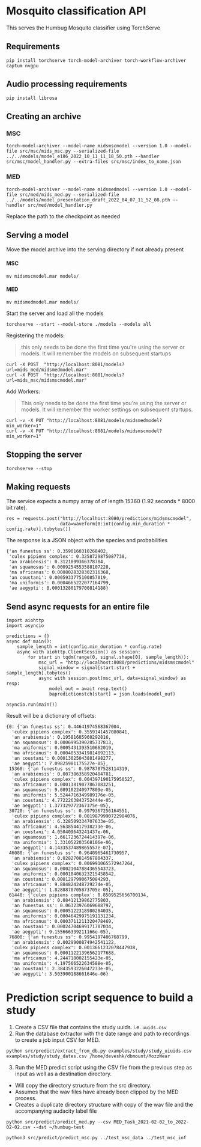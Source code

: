 # Mosquito classification API

This serves the Humbug Mosquito classifier using TorchServe

## Requirements
```
pip install torchserve torch-model-archiver torch-workflow-archiver captum nvgpu
```

## Audio processing requirements
```
pip install librosa
```

## Creating an archive

### MSC
```
torch-model-archiver --model-name midsmscmodel --version 1.0 --model-file src/msc/mids_msc.py --serialized-file ../../models/model_e186_2022_10_11_11_18_50.pth --handler src/msc/model_handler.py --extra-files src/msc/index_to_name.json
```

### MED
```
torch-model-archiver --model-name midsmedmodel --version 1.0 --model-file src/med/mids_med.py --serialized-file ../../models/model_presentation_draft_2022_04_07_11_52_08.pth --handler src/med/model_handler.py
```


Replace the path to the checkpoint as needed

## Serving a model
Move the model archive into the serving directory if not already present

#### MSC
```
mv midsmscmodel.mar models/
```

#### MED
```
mv midsmedmodel.mar models/
```

Start the server and load all the models
```
torchserve --start --model-store ./models --models all
```

Registering the models:
> this only needs to be done the first time you're using the server or models.  It will remember the models on subsequent startups

```
curl -X POST  "http://localhost:8081/models?url=mids_med/midsmedmodel.mar"
curl -X POST  "http://localhost:8081/models?url=mids_msc/midsmscmodel.mar"
```

Add Workers:
> This only needs to be done the first time you're using the server or models.  It will remember the worker settings on subsequent startups.

```
curl -v -X PUT "http://localhost:8081/models/midsmedmodel?min_worker=1"
curl -v -X PUT "http://localhost:8081/models/midsmscmodel?min_worker=1"
```

## Stopping the server
```
torchserve --stop
```


## Making requests
The service expects a numpy array of of length 15360 (1.92 seconds * 8000 bit rate).
```
res = requests.post("http://localhost:8080/predictions/midsmscmodel",
                    data=waveform[0:int(config.min_duration * config.rate)].tobytes())
```
The response is a JSON object with the species and probabilities
```
{'an funestus ss': 0.3590160310268402,
 'culex pipiens complex': 0.3258729875087738,
 'an arabiensis': 0.3121899366378784,
 'an squamosus': 0.0009254553588107228,
 'ma africanus': 0.0008028328302316368,
 'an coustani': 0.0005933775100857019,
 'ma uniformis': 0.0004665222077164799,
 'ae aegypti': 0.00013280179700814188}
 ```

## Send async requests for an entire file
```
import aiohttp
import asyncio

predictions = {}
async def main():
    sample_length = int(config.min_duration * config.rate)
    async with aiohttp.ClientSession() as session:
        for start in tqdm(range(0, signal.shape[0], sample_length)):
            msc_url = "http://localhost:8080/predictions/midsmscmodel"
            signal_window = signal[start:start + sample_length].tobytes()
            async with session.post(msc_url, data=signal_window) as resp:
                model_out = await resp.text()
                bapredictionstch[start] = json.loads(model_out)

asyncio.run(main())
```

Result will be a dictionary of offsets:

```
{0: {'an funestus ss': 0.44641974568367004,
  'culex pipiens complex': 0.3559141457080841,
  'an arabiensis': 0.19581685960292816,
  'an squamosus': 0.0006995390285737813,
  'ma uniformis': 0.0005431393510662019,
  'ma africanus': 0.00040533419814892113,
  'an coustani': 0.00013025043881498277,
  'ae aegypti': 7.09825981175527e-05},
 15360: {'an funestus ss': 0.9878707528114319,
  'an arabiensis': 0.007386358920484781,
  'culex pipiens complex': 0.004397190175950527,
  'ma africanus': 0.00013819077867083251,
  'an squamosus': 9.089102240977809e-05,
  'ma uniformis': 5.5244716349989176e-05,
  'an coustani': 4.7722263843752444e-05,
  'ae aegypti': 1.377329772367375e-05},
 30720: {'an funestus ss': 0.9979367256164551,
  'culex pipiens complex': 0.0019879990722984076,
  'an arabiensis': 6.328509334707633e-05,
  'ma africanus': 4.563854417938273e-06,
  'an coustani': 4.050409643241437e-06,
  'an squamosus': 1.6617236724414397e-06,
  'ma uniformis': 1.331052203568106e-06,
  'ae aegypti': 4.1433537489865557e-07},
 46080: {'an funestus ss': 0.9640965461730957,
  'an arabiensis': 0.028270814567804337,
  'culex pipiens complex': 0.006991065572947264,
  'an squamosus': 0.00021047884365543723,
  'ma uniformis': 0.00018406323215458542,
  'an coustani': 0.0001297990675084293,
  'ma africanus': 9.884824248729274e-05,
  'ae aegypti': 1.8288870705873705e-05},
 61440: {'culex pipiens complex': 0.8509525656700134,
  'an arabiensis': 0.08412139862775803,
  'an funestus ss': 0.06323976069688797,
  'an squamosus': 0.0005122318980284035,
  'ma uniformis': 0.00046429975191131234,
  'ma africanus': 0.0003711211320478469,
  'an coustani': 0.00024704699171707034,
  'ae aegypti': 9.155666339211166e-05},
 76800: {'an funestus ss': 0.9954197406768799,
  'an arabiensis': 0.0029900874942541122,
  'culex pipiens complex': 0.0013661232078447938,
  'an squamosus': 0.00011221396562177688,
  'ma africanus': 4.244718002155423e-05,
  'ma uniformis': 4.197566522634588e-05,
  'an coustani': 2.3843593226047233e-05,
  'ae aegypti': 3.503900188661646e-06}
```

# Prediction script sequence to build a study
1. Create a CSV file that contains the study uuids. i.e. `uuids.csv`
2. Run the database extractor with the date range and path to recordings to create a job input CSV for MED.
```
python src/predict/extract_from_db.py examples/study/study_uiuids.csv examples/study/study_dates.csv /home/deveshk/dbmount/MozzWear
```
3. Run the MED predict script using the CSV file from the previous step as input as well as a destination directory.
* Will copy the directory structure from the src directory.
* Assumes that the wav files have already been clipped by the MED process.
* Creates a duplicate directory structure with copy of the wav file and the accompanying audacity label file
```
python src/predict/predict_med.py --csv MED_Task_2021-02-02_to_2022-02-02.csv --dst ~/humbug-test
```


```
python3 src/predict/predict_msc.py ../test_msc_data ../test_msc_inf
```